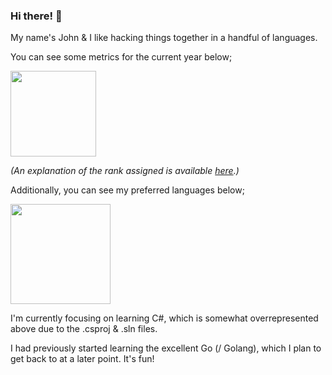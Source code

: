 ### Hi there! 👋

My name's John & I like hacking things together in a handful of languages.

You can see some metrics for the current year below;

<a href="https://github.com/MrSarno">
  <img height="137px" src="https://github-readme-stats.vercel.app/api?username=MrSarno&count_private=true&hide_border=true&hide_title=true&theme=github_dark&show_icons=true&cache_seconds=7200" />
</a>

*(An explanation of the rank assigned is available [here](https://github.com/anuraghazra/github-readme-stats#github-stats-card).)*

Additionally, you can see my preferred languages below;

<a href="https://github.com/MrSarno">
  <img height="160px" src="https://github-readme-stats.vercel.app/api/top-langs/?username=MrSarno&hide=html&hide_title=true&hide_border=true&layout=compact&langs_count=6&theme=github_dark" />
</a>

I'm currently focusing on learning C#, which is somewhat overrepresented above due to the .csproj & .sln files.

I had previously started learning the excellent Go (/ Golang), which I plan to get back to at a later point. It's fun!
